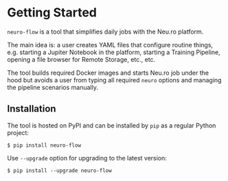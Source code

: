 # Getting Started

`neuro-flow` is a tool that simplifies daily jobs with the Neu.ro platform.  
  
The main idea is: a user creates YAML files that configure routine things, e.g. starting a Jupiter Notebook in the platform, starting a Training Pipeline, opening a file browser for Remote Storage, etc., etc.

The tool builds required Docker images and starts Neu.ro job under the hood but avoids a user from typing all required `neuro` options and managing the pipeline scenarios manually.

## Installation

The tool is hosted on PyPI and can be installed by `pip` as a regular Python project:

```text
$ pip install neuro-flow
```

Use `--upgrade` option for upgrading to the latest version:

```text
$ pip install --upgrade neuro-flow
```

